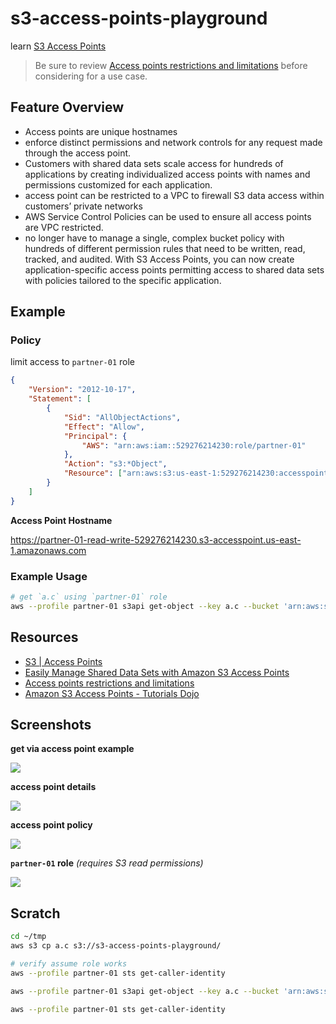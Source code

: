 # s3-access-points-playground

learn [S3 Access Points](https://aws.amazon.com/s3/features/access-points/)

> Be sure to review [Access points restrictions and limitations](https://docs.aws.amazon.com/AmazonS3/latest/dev/access-points-restrictions-limitations.html) before considering for a use case.

## Feature Overview

* Access points are unique hostnames
* enforce distinct permissions and network controls for any request made through the access point.
* Customers with shared data sets scale access for hundreds of applications by creating individualized access points with names and permissions customized for each application.
* access point can be restricted to a VPC to firewall S3 data access within customers’ private networks
* AWS Service Control Policies can be used to ensure all access points are VPC restricted.
* no longer have to manage a single, complex bucket policy with hundreds of different permission rules that need to be written, read, tracked, and audited. With S3 Access Points, you can now create application-specific access points permitting access to shared data sets with policies tailored to the specific application.

## Example

### Policy

limit access to `partner-01` role

```json
{
    "Version": "2012-10-17",
    "Statement": [
        {
            "Sid": "AllObjectActions",
            "Effect": "Allow",
            "Principal": {
                "AWS": "arn:aws:iam::529276214230:role/partner-01"
            },
            "Action": "s3:*Object",
            "Resource": ["arn:aws:s3:us-east-1:529276214230:accesspoint/partner-01-read-write/object/*"]
        }
    ]
}
```

**Access Point Hostname**

<https://partner-01-read-write-529276214230.s3-accesspoint.us-east-1.amazonaws.com>

### Example Usage

```sh
# get `a.c` using `partner-01` role
aws --profile partner-01 s3api get-object --key a.c --bucket 'arn:aws:s3:us-east-1:529276214230:accesspoint/partner-01-read-write' -
```

## Resources

* [S3 | Access Points](https://aws.amazon.com/s3/features/access-points/)
* [Easily Manage Shared Data Sets with Amazon S3 Access Points](https://aws.amazon.com/blogs/aws/easily-manage-shared-data-sets-with-amazon-s3-access-points/)
* [Access points restrictions and limitations](https://docs.aws.amazon.com/AmazonS3/latest/dev/access-points-restrictions-limitations.html)
* [Amazon S3 Access Points - Tutorials Dojo](https://tutorialsdojo.com/amazon-s3-access-points/)

## Screenshots

**get via access point example**

![](https://www.evernote.com/l/AAEIrh66-vdOzK64ivOI8xfAt-faNQtoD7oB/image.png)

**access point details**

![](https://www.evernote.com/l/AAEnQBgUUfFEv4dIUyMwL-HP-8Hg1Wy9fB4B/image.png)

**access point policy**

![](https://www.evernote.com/l/AAFROvTnHs9FfqI5GuYJL3wzurnVtZMLHa0B/image.png)

**`partner-01` role** _(requires S3 read permissions)_

![](https://www.evernote.com/l/AAHGcyrA7vNGfrBQQy1AvkTFK0K8DzBVQt4B/image.png)

## Scratch

```sh
cd ~/tmp
aws s3 cp a.c s3://s3-access-points-playground/

# verify assume role works
aws --profile partner-01 sts get-caller-identity

aws --profile partner-01 s3api get-object --key a.c --bucket 'arn:aws:s3:us-east-1:529276214230:accesspoint/partner-01-read-write' -

aws --profile partner-01 sts get-caller-identity

```
